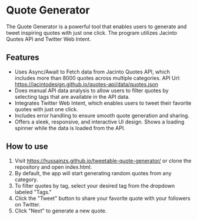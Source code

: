 # Quote Generator
The Quote Generator is a powerful tool that enables users to generate and tweet inspiring quotes with just one click. The program utilizes Jacinto Quotes API and Twitter Web Intent.

## Features 

-  Uses Async/Await to Fetch data from Jacinto Quotes API, which includes more than 8000 quotes across multiple categories.
  API Url: https://jacintodesign.github.io/quotes-api/data/quotes.json
- Does manual API data analysis to allow users to filter quotes by selecting tags that are available in the API data.
- Integrates Twitter Web Intent, which enables users to tweet their favorite quotes with just one click.
- Includes error handling to ensure smooth quote generation and sharing.
- Offers a sleek, responsive, and interactive UI design. Shows a loading spinner while the data is loaded from the API.

## How to use

1. Visit https://hussainzs.github.io/tweetable-quote-generator/ or clone the repository and open index.html.
2. By default, the app will start generating random quotes from any category.
3. To filter quotes by tag, select your desired tag from the dropdown labeled "Tags."
4. Click the "Tweet" button to share your favorite quote with your followers on Twitter.
5. Click "Next" to generate a new quote.
